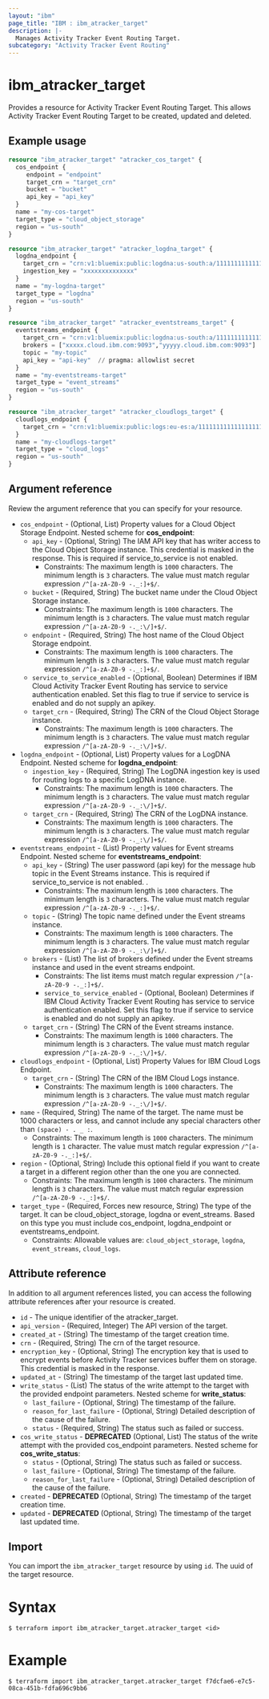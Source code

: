 ```yaml
---
layout: "ibm"
page_title: "IBM : ibm_atracker_target"
description: |-
  Manages Activity Tracker Event Routing Target.
subcategory: "Activity Tracker Event Routing"
---
```


# ibm_atracker_target

Provides a resource for Activity Tracker Event Routing Target. This allows Activity Tracker Event Routing Target to be created, updated and deleted.

## Example usage

```terraform
resource "ibm_atracker_target" "atracker_cos_target" {
  cos_endpoint {
     endpoint = "endpoint"
     target_crn = "target_crn"
     bucket = "bucket"
     api_key = "api_key"
  }
  name = "my-cos-target"
  target_type = "cloud_object_storage"
  region = "us-south"
}

resource "ibm_atracker_target" "atracker_logdna_target" {
  logdna_endpoint {
    target_crn = "crn:v1:bluemix:public:logdna:us-south:a/11111111111111111111111111111111:22222222-2222-2222-2222-222222222222::"
    ingestion_key = "xxxxxxxxxxxxxx"
  }
  name = "my-logdna-target"
  target_type = "logdna"
  region = "us-south"
}

resource "ibm_atracker_target" "atracker_eventstreams_target" {
  eventstreams_endpoint {
    target_crn = "crn:v1:bluemix:public:logdna:us-south:a/11111111111111111111111111111111:22222222-2222-2222-2222-222222222222::"
    brokers = ["xxxxx.cloud.ibm.com:9093","yyyyy.cloud.ibm.com:9093"]
    topic = "my-topic"
    api_key = "api-key"  // pragma: allowlist secret
  }
  name = "my-eventstreams-target"
  target_type = "event_streams"
  region = "us-south"
}

resource "ibm_atracker_target" "atracker_cloudlogs_target" {
  cloudlogs_endpoint {
    target_crn = "crn:v1:bluemix:public:logs:eu-es:a/11111111111111111111111111111111:22222222-2222-2222-2222-222222222222::"
  }
  name = "my-cloudlogs-target"
  target_type = "cloud_logs"
  region = "us-south"
}

```

## Argument reference

Review the argument reference that you can specify for your resource.

* `cos_endpoint` - (Optional, List) Property values for a Cloud Object Storage Endpoint.
Nested scheme for **cos_endpoint**:
	* `api_key` - (Optional, String) The IAM API key that has writer access to the Cloud Object Storage instance. This credential is masked in the response. This is required if service_to_service is not enabled.
	  * Constraints: The maximum length is `1000` characters. The minimum length is `3` characters. The value must match regular expression `/^[a-zA-Z0-9 -._:]+$/`.
	* `bucket` - (Required, String) The bucket name under the Cloud Object Storage instance.
	  * Constraints: The maximum length is `1000` characters. The minimum length is `3` characters. The value must match regular expression `/^[a-zA-Z0-9 -._:\/]+$/`.
	* `endpoint` - (Required, String) The host name of the Cloud Object Storage endpoint.
	  * Constraints: The maximum length is `1000` characters. The minimum length is `3` characters. The value must match regular expression `/^[a-zA-Z0-9 -._:]+$/`.
	* `service_to_service_enabled` - (Optional, Boolean) Determines if IBM Cloud Activity Tracker Event Routing has service to service authentication enabled. Set this flag to true if service to service is enabled and do not supply an apikey.
	* `target_crn` - (Required, String) The CRN of the Cloud Object Storage instance.
	  * Constraints: The maximum length is `1000` characters. The minimum length is `3` characters. The value must match regular expression `/^[a-zA-Z0-9 -._:\/]+$/`.
* `logdna_endpoint` - (Optional, List) Property values for a LogDNA Endpoint.
Nested scheme for **logdna_endpoint**:
	* `ingestion_key` - (Required, String) The LogDNA ingestion key is used for routing logs to a specific LogDNA instance.
	  * Constraints: The maximum length is `1000` characters. The minimum length is `3` characters. The value must match regular expression `/^[a-zA-Z0-9 -._:\/]+$/`.
	* `target_crn` - (Required, String) The CRN of the LogDNA instance.
	  * Constraints: The maximum length is `1000` characters. The minimum length is `3` characters. The value must match regular expression `/^[a-zA-Z0-9 -._:\/]+$/`.
* `eventstreams_endpoint` - (List) Property values for Event streams Endpoint.
Nested scheme for **eventstreams_endpoint**:
  * `api_key` - (String) The user password (api key) for the message hub topic in the Event Streams instance. This is required if service_to_service is not enabled. .
    * Constraints: The maximum length is `1000` characters. The minimum length is `3` characters. The value must match regular expression `/^[a-zA-Z0-9 -._:]+$/`.
  * `topic` - (String) The topic name defined under the Event streams instance.
    * Constraints: The maximum length is `1000` characters. The minimum length is `3` characters. The value must match regular expression `/^[a-zA-Z0-9 -._:\/]+$/`.
  * `brokers` - (List) The list of brokers defined under the Event streams instance and used in the event streams endpoint.
    * Constraints: The list items must match regular expression `/^[a-zA-Z0-9 -._:]+$/`.
	* `service_to_service_enabled` - (Optional, Boolean) Determines if IBM Cloud Activity Tracker Event Routing has service to service authentication enabled. Set this flag to true if service to service is enabled and do not supply an apikey.
  * `target_crn` - (String) The CRN of the Event streams instance.
    * Constraints: The maximum length is `1000` characters. The minimum length is `3` characters. The value must match regular expression `/^[a-zA-Z0-9 -._:\/]+$/`.
* `cloudlogs_endpoint` - (Optional, List) Property Values for IBM Cloud Logs Endpoint.
  * `target_crn` - (String) The CRN of the IBM Cloud Logs instance.
    * Constraints: The maximum length is `1000` characters. The minimum length is `3` characters. The value must match regular expression `/^[a-zA-Z0-9 -._:\/]+$/`.
* `name` - (Required, String) The name of the target. The name must be 1000 characters or less, and cannot include any special characters other than `(space) - . _ :`.
  * Constraints: The maximum length is `1000` characters. The minimum length is `1` character. The value must match regular expression `/^[a-zA-Z0-9 -._:]+$/`.
* `region` - (Optional, String) Include this optional field if you want to create a target in a different region other than the one you are connected.
  * Constraints: The maximum length is `1000` characters. The minimum length is `3` characters. The value must match regular expression `/^[a-zA-Z0-9 -._:]+$/`.
* `target_type` - (Required, Forces new resource, String) The type of the target. It can be cloud_object_storage, logdna or event_streams. Based on this type you must include cos_endpoint, logdna_endpoint or eventstreams_endpoint.
  * Constraints: Allowable values are: `cloud_object_storage`, `logdna`, `event_streams`, `cloud_logs`.

## Attribute reference

In addition to all argument references listed, you can access the following attribute references after your resource is created.
* `id` - The unique identifier of the atracker_target.
* `api_version` - (Required, Integer) The API version of the target.
* `created_at` - (String) The timestamp of the target creation time.
* `crn` - (Required, String) The crn of the target resource.
* `encryption_key` - (Optional, String) The encryption key that is used to encrypt events before Activity Tracker services buffer them on storage. This credential is masked in the response.
* `updated_at` - (String) The timestamp of the target last updated time.
* `write_status` - (List) The status of the write attempt to the target with the provided endpoint parameters.
Nested scheme for **write_status**:
	* `last_failure` - (Optional, String) The timestamp of the failure.
	* `reason_for_last_failure` - (Optional, String) Detailed description of the cause of the failure.
	* `status` - (Required, String) The status such as failed or success.
* `cos_write_status` - **DEPRECATED** (Optional, List) The status of the write attempt with the provided cos_endpoint parameters.
Nested scheme for **cos_write_status**:
	* `status` - (Optional, String) The status such as failed or success.
	* `last_failure` - (Optional, String) The timestamp of the failure.
	* `reason_for_last_failure` - (Optional, String) Detailed description of the cause of the failure.
* `created` - **DEPRECATED** (Optional, String) The timestamp of the target creation time.
* `updated` - **DEPRECATED** (Optional, String) The timestamp of the target last updated time.

## Import

You can import the `ibm_atracker_target` resource by using `id`. The uuid of the target resource.

# Syntax
```
$ terraform import ibm_atracker_target.atracker_target <id>
```

# Example
```
$ terraform import ibm_atracker_target.atracker_target f7dcfae6-e7c5-08ca-451b-fdfa696c9bb6
```
